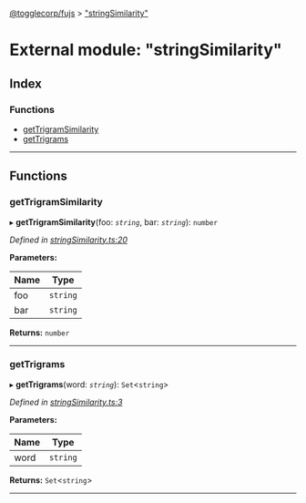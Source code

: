 [@togglecorp/fujs](../README.md) > ["stringSimilarity"](../modules/_stringsimilarity_.md)

# External module: "stringSimilarity"

## Index

### Functions

* [getTrigramSimilarity](_stringsimilarity_.md#gettrigramsimilarity)
* [getTrigrams](_stringsimilarity_.md#gettrigrams)

---

## Functions

<a id="gettrigramsimilarity"></a>

###  getTrigramSimilarity

▸ **getTrigramSimilarity**(foo: *`string`*, bar: *`string`*): `number`

*Defined in [stringSimilarity.ts:20](https://github.com/toggle-corp/fujs/blob/bd560f8/src/stringSimilarity.ts#L20)*

**Parameters:**

| Name | Type |
| ------ | ------ |
| foo | `string` |
| bar | `string` |

**Returns:** `number`

___
<a id="gettrigrams"></a>

###  getTrigrams

▸ **getTrigrams**(word: *`string`*): `Set`<`string`>

*Defined in [stringSimilarity.ts:3](https://github.com/toggle-corp/fujs/blob/bd560f8/src/stringSimilarity.ts#L3)*

**Parameters:**

| Name | Type |
| ------ | ------ |
| word | `string` |

**Returns:** `Set`<`string`>

___

